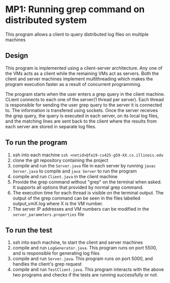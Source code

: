 # MP1: Running grep command on distributed system

This program allows a client to query distributed log files on multiple machines

## Design
This program is implemented using a client-server architecture. Any one of the VMs acts as a client while the remaining VMs act as servers. Both the client and server machines implement multithreading which makes the program execution faster as a result of concurrent programming.

The program starts when the user enters a grep query in the client machine. CLient connects to each one of the server(1 thread per server). Each thread is responsible for sending the user grep query to the server it is connected to. The information is transfered using sockets. Once the server receives the grep query, the query is executed in each server, on its local log files, and the matching lines are sent back to the client where the results from each server are stored in separate log files.

## To run the program
1. ssh into each machine `ssh <netid>@fa19-cs425-g59-XX.cs.illinois.edu`
2. clone the git repository containing the project
3. compile and run the `Server.java` file in each server by running `javac Server.java` to compile and `java Server` to run the program
4. compile and run `Client.java` in the client machine
5. Provide the grep command without "grep" on the terminal when asked. It supports all options that provided by normal grep command.
6. The execution time for each thread is visible on the terminal output. The output of the grep command can be seen in the files labelled output_vmX.log where X is the VM number.
7. The server IP addresses and VM numbers can be modified in the `server_parameters.properties` file

## To run the test
1. ssh into each machine, to start the client and server machines
2. compile and run `LogGenerator.java`. This program runs on port 5500, and is responsible for generating log files
3. compile and run `Server.java`. This program runs on port 5000, and handles the client's grep request
4. compile and run `TestClient.java`. This program interacts with the above two programs and checks if the tests are running successfully or not.